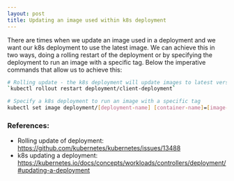 ```yaml
---
layout: post
title: Updating an image used within k8s deployment
---
```


There are times when we update an image used in a deployment and we want our k8s deployment to use the latest image. We can achieve this in two ways, doing a rolling restart of the deployment or by specifying the deployment to run an image with a specific tag. Below the imperative commands that allow us to achieve this:

```bash
# Rolling update - the k8s deployment will update images to latest version
`kubectl rollout restart deployment/client-deployment` 

# Specify a k8s deployment to run an image with a specific tag
kubectl set image deployment/[deployment-name] [container-name]=[image-name:tag-name]` 
```

### References:
- Rolling update of deployment: https://github.com/kubernetes/kubernetes/issues/13488
- k8s updating a deployment: https://kubernetes.io/docs/concepts/workloads/controllers/deployment/#updating-a-deployment 
